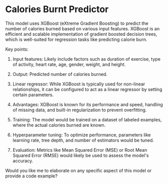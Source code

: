 # Calories Burnt Predictor

This model uses XGBoost (eXtreme Gradient Boosting) to predict the number of calories burned based on various input features. XGBoost is an efficient and scalable implementation of gradient boosted decision trees, which is well-suited for regression tasks like predicting calorie burn.

Key points:

1. Input features: Likely include factors such as duration of exercise, type of activity, heart rate, age, gender, weight, and height.

2. Output: Predicted number of calories burned.

3. Linear regressor: While XGBoost is typically used for non-linear relationships, it can be configured to act as a linear regressor by setting certain parameters.

4. Advantages: XGBoost is known for its performance and speed, handling of missing data, and built-in regularization to prevent overfitting.

5. Training: The model would be trained on a dataset of labeled examples, where the actual calories burned are known.

6. Hyperparameter tuning: To optimize performance, parameters like learning rate, tree depth, and number of estimators would be tuned.

7. Evaluation: Metrics like Mean Squared Error (MSE) or Root Mean Squared Error (RMSE) would likely be used to assess the model's accuracy.

Would you like me to elaborate on any specific aspect of this model or provide a code example?
